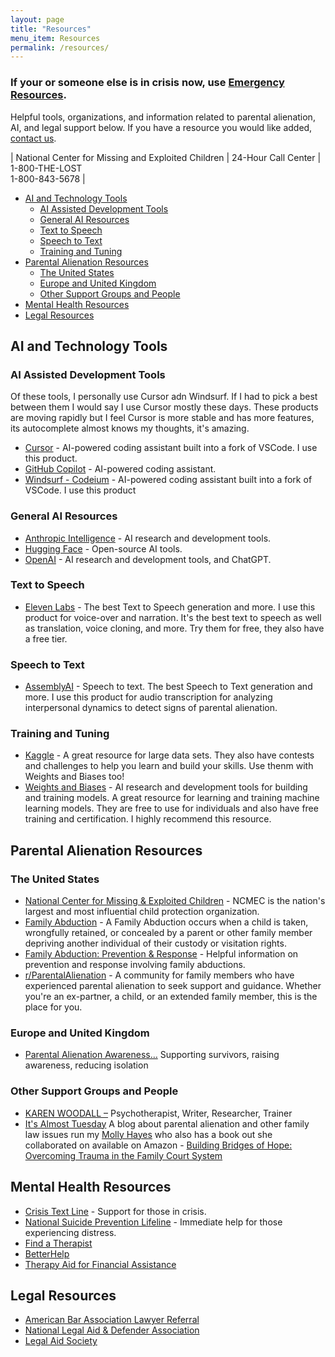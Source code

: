 ```yaml
---
layout: page
title: "Resources"
menu_item: Resources
permalink: /resources/
---
```


### **If your or someone else is in crisis now, use [Emergency Resources](/resources/emergency-resources).**

Helpful tools, organizations, and information related to parental alienation, AI, and legal support below. If you have a resource you would like added, [contact us](/contact).

| National Center for Missing and Exploited Children | 24-Hour Call Center | 1-800-THE-LOST<br> 1-800-843-5678 |

- [AI and Technology Tools](#ai-and-technology-tools)
  - [AI Assisted Development Tools](#ai-assisted-development-tools)
  - [General AI Resources](#general-ai-resources)
  - [Text to Speech](#text-to-speech)
  - [Speech to Text](#speech-to-text)
  - [Training and Tuning](#training-and-tuning)
- [Parental Alienation Resources](#parental-alienation-resources)
  - [The United States](#the-united-states)
  - [Europe and United Kingdom](#europe-and-united-kingdom)
  - [Other Support Groups and People](#other-support-groups-and-people)
- [Mental Health Resources](#mental-health-resources)
- [Legal Resources](#legal-resources)

## AI and Technology Tools

### AI Assisted Development Tools

Of these tools, I personally use Cursor adn Windsurf. If I had to pick a best between them I would say I use Cursor mostly these days. These products are moving rapidly but I feel Cursor is more stable and has more features, its autocomplete almost knows my thoughts, it's amazing.

- [Cursor](https://www.cursor.com/) - AI-powered coding assistant built into a fork of VSCode. I use this product.
- [GitHub Copilot](https://copilot.github.com/) - AI-powered coding assistant.
- [Windsurf - Codeium](https://codeium.com/) - AI-powered coding assistant built into a fork of VSCode. I use this product

### General AI Resources
- [Anthropic Intelligence](https://www.anthropic.com/) - AI research and development tools.
- [Hugging Face](https://huggingface.co/) - Open-source AI tools.
- [OpenAI](https://openai.com/) - AI research and development tools, and ChatGPT.

### Text to Speech
- [Eleven Labs](https://try.elevenlabs.io/mhtozfq2gzjo) - The best Text to Speech generation and more. I use this product for voice-over and narration. It's the best text to speech as well as translation, voice cloning, and more. Try them for free, they also have a free tier.

### Speech to Text
- [AssemblyAI](https://www.assemblyai.com/) - Speech to text. The best Speech to Text generation and more. I use this product for audio transcription for analyzing interpersonal dynamics to detect signs of parental alienation.

### Training and Tuning
- [Kaggle](https://www.kaggle.com/) - A great resource for large data sets. They also have contests and challenges to help you learn and build your skills. Use thenm with Weights and Biases too!
- [Weights and Biases](https://wandb.ai/) - AI research and development tools for building and training models. A great resource for learning and training machine learning models. They are free to use for individuals and also have free training and certification. I highly recommend this resource.

## Parental Alienation Resources

### The United States
- [National Center for Missing & Exploited Children](https://www.missingkids.org/) - NCMEC is the nation's largest and most influential child protection organization.
- [Family Abduction](https://www.missingkids.org/theissues/familyabduction) - A Family Abduction occurs when a child is taken, wrongfully retained, or concealed by a parent or other family member depriving another individual of their custody or visitation rights.
- [Family Abduction: Prevention & Response](https://www.missingkids.org/theissues/familyabduction) - Helpful information on prevention and response involving family abductions.
- [r/ParentalAlienation](https://www.reddit.com/r/ParentalAlienation/) - A community for family members who have experienced parental alienation to seek support and guidance. Whether you're an ex-partner, a child, or an extended family member, this is the place for you.

### Europe and United Kingdom
- [Parental Alienation Awareness…](https://paawareness.co.uk/) Supporting survivors, raising awareness, reducing isolation

### Other Support Groups and People
- [KAREN WOODALL –](https://karenwoodall.blog/) Psychotherapist, Writer, Researcher, Trainer
- [It's Almost Tuesday](https://itsalmosttuesday.com/) A blog about parental alienation and other family law issues run my [Molly Hayes](https://www.amazon.com/stores/Molly-Hayes/author/B0D9XNC1CV) who also has a book out she collaborated on available on Amazon - [Building Bridges of Hope: Overcoming Trauma in the Family Court System](https://www.amazon.com/Building-Bridges-Hope-Overcoming-Trauma/dp/B0D9RDG2D2/)

## Mental Health Resources
- [Crisis Text Line](https://www.crisistextline.org/) - Support for those in crisis.
- [National Suicide Prevention Lifeline](https://suicidepreventionlifeline.org/) - Immediate help for those experiencing distress.
- [Find a Therapist](https://www.psychologytoday.com/us/therapists)
- [BetterHelp](https://www.betterhelp.com)
- [Therapy Aid for Financial Assistance](https://therapyaid.com)

## Legal Resources
- [American Bar Association Lawyer Referral](https://www.americanbar.org)
- [National Legal Aid & Defender Association](https://www.nlada.org)
- [Legal Aid Society](https://www.legalaid.org)
